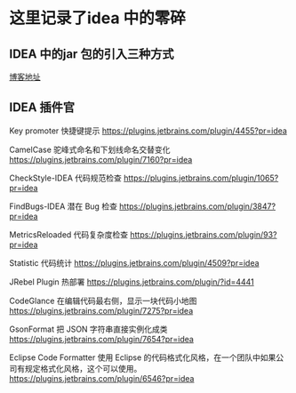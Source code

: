 

# 这里记录了idea 中的零碎
## IDEA 中的jar 包的引入三种方式
[博客地址](https://blog.csdn.net/zwj1030711290/article/details/56678353)

## IDEA 插件官

Key promoter 快捷键提示 https://plugins.jetbrains.com/plugin/4455?pr=idea

CamelCase 驼峰式命名和下划线命名交替变化 https://plugins.jetbrains.com/plugin/7160?pr=idea

CheckStyle-IDEA 代码规范检查 https://plugins.jetbrains.com/plugin/1065?pr=idea

FindBugs-IDEA 潜在 Bug 检查 https://plugins.jetbrains.com/plugin/3847?pr=idea

MetricsReloaded 代码复杂度检查 https://plugins.jetbrains.com/plugin/93?pr=idea

Statistic 代码统计 https://plugins.jetbrains.com/plugin/4509?pr=idea

JRebel Plugin 热部署 https://plugins.jetbrains.com/plugin/?id=4441

CodeGlance 在编辑代码最右侧，显示一块代码小地图 https://plugins.jetbrains.com/plugin/7275?pr=idea

GsonFormat 把 JSON 字符串直接实例化成类 https://plugins.jetbrains.com/plugin/7654?pr=idea

Eclipse Code Formatter 使用 Eclipse 的代码格式化风格，在一个团队中如果公司有规定格式化风格，这个可以使用。 https://plugins.jetbrains.com/plugin/6546?pr=idea
